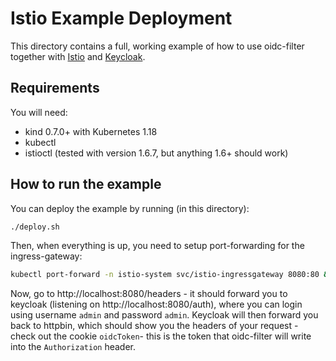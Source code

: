 # Istio Example Deployment

This directory contains a full, working example of how to use oidc-filter together with [Istio](https://istio.io) and [Keycloak](https://keycloak.org).

## Requirements

You will need:

- kind 0.7.0+ with Kubernetes 1.18
- kubectl
- istioctl (tested with version 1.6.7, but anything 1.6+ should work)

## How to run the example

You can deploy the example by running (in this directory):

```bash
./deploy.sh
```

Then, when everything is up, you need to setup port-forwarding for the ingress-gateway:

```bash
kubectl port-forward -n istio-system svc/istio-ingressgateway 8080:80 &
```

Now, go to http://localhost:8080/headers - it should forward you to keycloak (listening on http://localhost:8080/auth), where you can login using username `admin` and password `admin`. Keycloak will then forward you back to httpbin, which should show you the headers of your request - check out the cookie `oidcToken`- this is the token that oidc-filter will write into the `Authorization` header.

